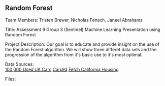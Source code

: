 ## Random Forest

Team Members: Tristen Brewer, Nicholas Fenech, Janeel Abrahams

Title: Assessment 9 Group 3 (Sentinel) Machine Learning Presentation using Random Forest 

Project Description: Our goal is to  educate and provide insight on the use of the Random Forest algorithm. We will show three differet data sets and the progression of the algorithm from it's basic use to it's most optimal. 

Data Sources:  
   [100,000 Used UK Cars](https://www.kaggle.com/datasets/adityadesai13/used-car-dataset-ford-and-mercedes?select=audi.csv)
   [Cars93](https://www.kaggle.com/datasets/anand0427/cars93)
   [Fetch California Housing](https://scikit-learn.org/stable/modules/generated/sklearn.datasets.fetch_california_housing.html)


Files:
